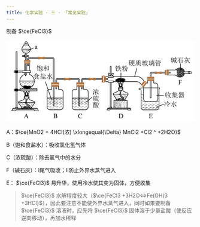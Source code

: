 ```yaml
---
title: 化学实验 · 三 · 「常见实验」
---
```


制备 $\ce{FeCl3}$

![image-20230924143606556](./images/image-20230924143606556.png)

A：$\ce{MnO2 + 4HCl(浓) \xlongequal{\Delta} MnCl2 +Cl2 ^ +2H2O}$

B（饱和食盐水）：吸收氯化氢气体

C（浓硫酸）：除去氯气中的水分

F（碱石灰）：Ⅰ尾气吸收；Ⅱ防止外界水蒸气进入

E： $\ce{FeCl3}$ 易升华，使用冷水使其变为固体，方便收集

>  $\ce{FeCl3}$ 水解程度较大（$\ce{FeCl3 +3H2O<=>Fe(OH)3 +3HCl}$），因此要注意不能使外界水蒸气进入，同时如果要制备 $\ce{FeCl3}$ 溶液时，应先将 $\ce{FeCl3}$ 固体溶于少量盐酸（使反应逆向移动），再加水稀释
